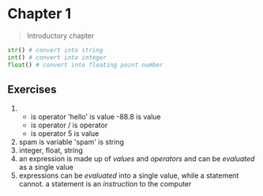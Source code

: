 # Chapter 1

> Introductory chapter

``` python
str() # convert into string
int() # convert into integer
float() # convert into floating point number
```

## Exercises

1)
    * is operator
    'hello' is value
    -88.8 is value
    - is operator
    / is operator
    + is operator
    5 is value
2)
    spam is variable
    'spam' is string
3)
    integer, float, string
4)
    an expression is made up of *values* and *operators* and can be *evaluated* as a single value
5)
    expressions can be *evaluated* into a single value, while a statement cannot.  a statement is an *instruction* to the computer 

